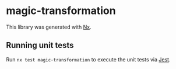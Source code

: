# magic-transformation

This library was generated with [Nx](https://nx.dev).

## Running unit tests

Run `nx test magic-transformation` to execute the unit tests via [Jest](https://jestjs.io).
